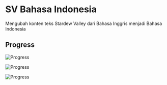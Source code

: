 # SV Bahasa Indonesia
 Mengubah konten teks Stardew Valley dari Bahasa Inggris menjadi Bahasa Indonesia
 
## Progress
 ![Progress](https://progress-bar.dev/50/?title=teks)
 <!-- 86 dari 169 file teks -->
 
 ![Progress](https://progress-bar.dev/3/?title=koreksi)
 <!-- 5 dari 169 file teks -->
 
 ![Progress](https://progress-bar.dev/100/?title=gambar)
